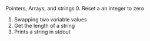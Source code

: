 Pointers, Arrays, and strings
0. Reset a an integer to zero
1. Swapping two variable values
2. Get the length of a string
3. Prints a string in stdout

